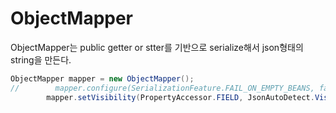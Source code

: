 # ObjectMapper
ObjectMapper는 public getter or stter를 기반으로 serialize해서 json형태의 string을 만든다.


```java
ObjectMapper mapper = new ObjectMapper();
//        mapper.configure(SerializationFeature.FAIL_ON_EMPTY_BEANS, false); // 객체가 널이거나 public함수가없는 객체는 제외하고 직렬화를 한다.
        mapper.setVisibility(PropertyAccessor.FIELD, JsonAutoDetect.Visibility.ANY); // 멤버변수를 기반으로 직렬화를 한다.
```